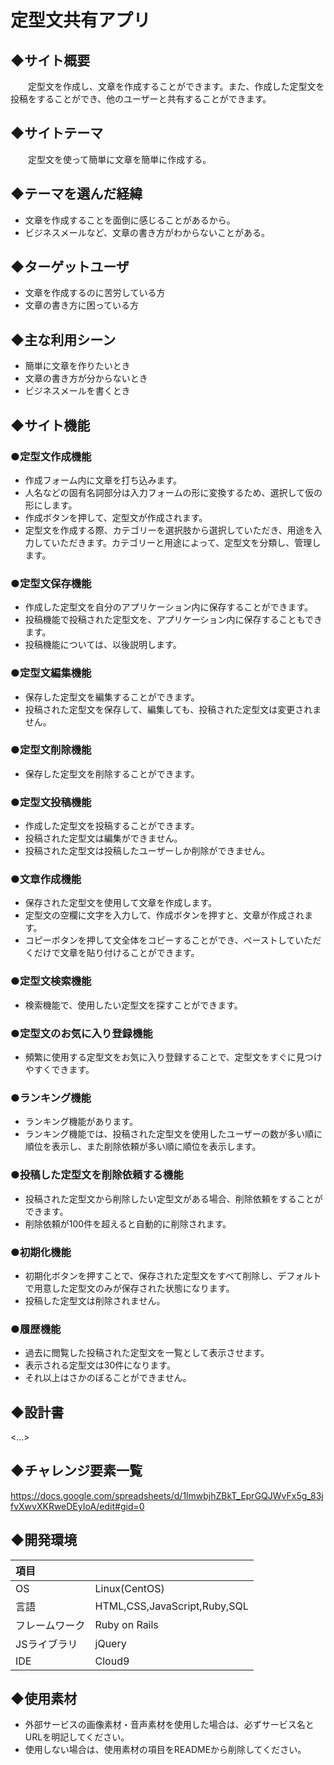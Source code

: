 # **定型文共有アプリ**

## ◆サイト概要
　　定型文を作成し、文章を作成することができます。また、作成した定型文を投稿をすることができ、他のユーザーと共有することができます。

## ◆サイトテーマ
　　定型文を使って簡単に文章を簡単に作成する。

## ◆テーマを選んだ経緯
* 文章を作成することを面倒に感じることがあるから。
* ビジネスメールなど、文章の書き方がわからないことがある。

## ◆ターゲットユーザ
* 文章を作成するのに苦労している方
* 文章の書き方に困っている方

## ◆主な利用シーン
* 簡単に文章を作りたいとき
* 文章の書き方が分からないとき
* ビジネスメールを書くとき

## ◆サイト機能
### ●定型文作成機能
* 作成フォーム内に文章を打ち込みます。
* 人名などの固有名詞部分は入力フォームの形に変換するため、選択して仮の形にします。
* 作成ボタンを押して、定型文が作成されます。
* 定型文を作成する際、カテゴリーを選択肢から選択していただき、用途を入力していただきます。カテゴリーと用途によって、定型文を分類し、管理します。
### ●定型文保存機能
* 作成した定型文を自分のアプリケーション内に保存することができます。
* 投稿機能で投稿された定型文を、アプリケーション内に保存することもできます。
* 投稿機能については、以後説明します。
### ●定型文編集機能
* 保存した定型文を編集することができます。
* 投稿された定型文を保存して、編集しても、投稿された定型文は変更されません。
### ●定型文削除機能
* 保存した定型文を削除することができます。
### ●定型文投稿機能
* 作成した定型文を投稿することができます。
* 投稿された定型文は編集ができません。
* 投稿された定型文は投稿したユーザーしか削除ができません。
### ●文章作成機能
* 保存された定型文を使用して文章を作成します。
* 定型文の空欄に文字を入力して、作成ボタンを押すと、文章が作成されます。
* コピーボタンを押して文全体をコピーすることができ、ペーストしていただくだけで文章を貼り付けることができます。
### ●定型文検索機能
* 検索機能で、使用したい定型文を探すことができます。
### ●定型文のお気に入り登録機能
* 頻繁に使用する定型文をお気に入り登録することで、定型文をすぐに見つけやすくできます。
### ●ランキング機能
* ランキング機能があります。
* ランキング機能では、投稿された定型文を使用したユーザーの数が多い順に順位を表示し、また削除依頼が多い順に順位を表示します。
### ●投稿した定型文を削除依頼する機能
* 投稿された定型文から削除したい定型文がある場合、削除依頼をすることができます。
* 削除依頼が100件を超えると自動的に削除されます。
### ●初期化機能
* 初期化ボタンを押すことで、保存された定型文をすべて削除し、デフォルトで用意した定型文のみが保存された状態になります。
* 投稿した定型文は削除されません。
### ●履歴機能
* 過去に閲覧した投稿された定型文を一覧として表示させます。
* 表示される定型文は30件になります。
* それ以上はさかのぼることができません。

## ◆設計書
<...>

## ◆チャレンジ要素一覧
<https://docs.google.com/spreadsheets/d/1lmwbjhZBkT_EprGQJWvFx5g_83jfvXwvXKRweDEyIoA/edit#gid=0>

## ◆開発環境
|項目| |
|:----|:----|
|OS|Linux(CentOS)|
|言語|HTML,CSS,JavaScript,Ruby,SQL|
|フレームワーク|Ruby on Rails|
|JSライブラリ|jQuery|
|IDE|Cloud9|

## ◆使用素材
- 外部サービスの画像素材・音声素材を使用した場合は、必ずサービス名とURLを明記してください。
- 使用しない場合は、使用素材の項目をREADMEから削除してください。
